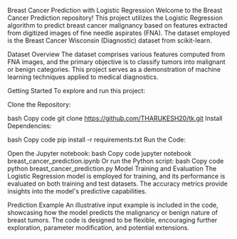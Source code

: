 Breast Cancer Prediction with Logistic Regression
Welcome to the Breast Cancer Prediction repository! This project utilizes the Logistic Regression algorithm to predict breast cancer malignancy based on features extracted from digitized images of fine needle aspirates (FNA). The dataset employed is the Breast Cancer Wisconsin (Diagnostic) dataset from scikit-learn.

Dataset Overview
The dataset comprises various features computed from FNA images, and the primary objective is to classify tumors into malignant or benign categories. This project serves as a demonstration of machine learning techniques applied to medical diagnostics.

Getting Started
To explore and run this project:

Clone the Repository:

bash
Copy code
git clone https://github.com/THARUKESH20/tk.git
Install Dependencies:

bash
Copy code
pip install -r requirements.txt
Run the Code:

Open the Jupyter notebook:
bash
Copy code
jupyter notebook breast_cancer_prediction.ipynb
Or run the Python script:
bash
Copy code
python breast_cancer_prediction.py
Model Training and Evaluation
The Logistic Regression model is employed for training, and its performance is evaluated on both training and test datasets. The accuracy metrics provide insights into the model's predictive capabilities.

Prediction Example
An illustrative input example is included in the code, showcasing how the model predicts the malignancy or benign nature of breast tumors. The code is designed to be flexible, encouraging further exploration, parameter modification, and potential extensions.
